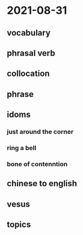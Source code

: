 # 2021-08-31
## vocabulary

## phrasal verb

## collocation

## phrase

## idoms
### just around the corner
### ring a bell
### bone of contenntion

## chinese to english

## vesus

## topics
